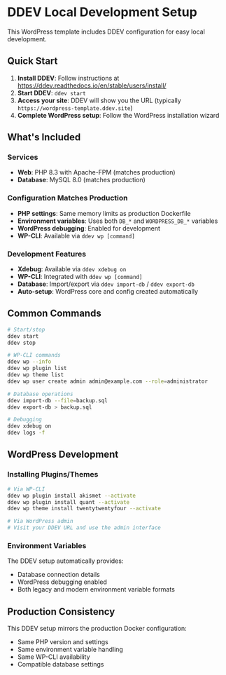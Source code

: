 # DDEV Local Development Setup

This WordPress template includes DDEV configuration for easy local development.

## Quick Start

1. **Install DDEV**: Follow instructions at https://ddev.readthedocs.io/en/stable/users/install/
2. **Start DDEV**: `ddev start`
3. **Access your site**: DDEV will show you the URL (typically `https://wordpress-template.ddev.site`)
4. **Complete WordPress setup**: Follow the WordPress installation wizard

## What's Included

### Services
- **Web**: PHP 8.3 with Apache-FPM (matches production)
- **Database**: MySQL 8.0 (matches production)

### Configuration Matches Production
- **PHP settings**: Same memory limits as production Dockerfile  
- **Environment variables**: Uses both `DB_*` and `WORDPRESS_DB_*` variables
- **WordPress debugging**: Enabled for development
- **WP-CLI**: Available via `ddev wp [command]`

### Development Features
- **Xdebug**: Available via `ddev xdebug on`
- **WP-CLI**: Integrated with `ddev wp [command]`
- **Database**: Import/export via `ddev import-db` / `ddev export-db`
- **Auto-setup**: WordPress core and config created automatically

## Common Commands

```bash
# Start/stop
ddev start
ddev stop

# WP-CLI commands
ddev wp --info
ddev wp plugin list
ddev wp theme list
ddev wp user create admin admin@example.com --role=administrator

# Database operations
ddev import-db --file=backup.sql
ddev export-db > backup.sql

# Debugging
ddev xdebug on
ddev logs -f
```

## WordPress Development

### Installing Plugins/Themes
```bash
# Via WP-CLI
ddev wp plugin install akismet --activate
ddev wp plugin install quant --activate
ddev wp theme install twentytwentyfour --activate

# Via WordPress admin
# Visit your DDEV URL and use the admin interface
```

### Environment Variables
The DDEV setup automatically provides:
- Database connection details
- WordPress debugging enabled
- Both legacy and modern environment variable formats

## Production Consistency

This DDEV setup mirrors the production Docker configuration:
- Same PHP version and settings
- Same environment variable handling
- Same WP-CLI availability
- Compatible database settings

